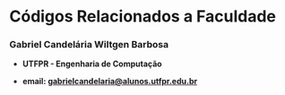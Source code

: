 # Códigos Relacionados a Faculdade 
### Gabriel Candelária Wiltgen Barbosa 
* **UTFPR - Engenharia de Computação**

* **email: gabrielcandelaria@alunos.utfpr.edu.br**

